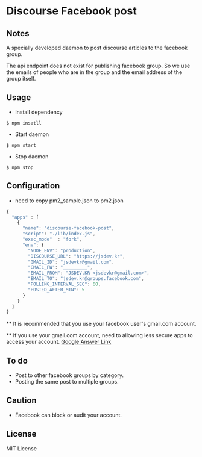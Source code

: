 Discourse Facebook post
=======================

## Notes

A specially developed daemon to post discourse articles to the facebook group.

The api endpoint does not exist for publishing facebook group. So we use the emails of people who are in the group and the email address of the group itself.


## Usage

- Install dependency

```console
$ npm insatll
```

- Start daemon

```console
$ npm start
```

- Stop daemon

```console
$ npm stop
```


## Configuration

- need to copy pm2_sample.json to pm2.json

```javascript
{
  "apps" : [
    {
      "name": "discourse-facebook-post",
      "script": "./lib/index.js",
      "exec_mode"  : "fork",
      "env": {
        "NODE_ENV": "production",
        "DISCOURSE_URL": "https://jsdev.kr",
        "GMAIL_ID": "jsdevkr@gmail.com",
        "GMAIL_PW": "_________",
        "EMAIL_FROM": "JSDEV.KR <jsdevkr@gmail.com>",
        "EMAIL_TO": "jsdev.kr@groups.facebook.com",
        "POLLING_INTERVAL_SEC": 60,
        "POSTED_AFTER_MIN": 5
      }
    }
  ]
}
```

** It is recommended that you use your facebook user's gmail.com account.

** If you use your gmail.com account, need to allowing less secure apps to access your account. [Google Answer Link](https://support.google.com/accounts/answer/6010255)


## To do

* Post to other facebook groups by category.
* Posting the same post to multiple groups.


## Caution

* Facebook can block or audit your account.


## License

MIT License